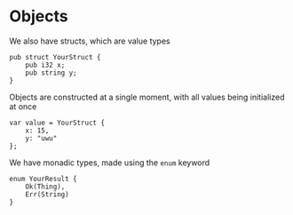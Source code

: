 # Objects

We also have structs, which are value types

```
pub struct YourStruct {
    pub i32 x;
    pub string y;
}
```

Objects are constructed at a single moment, with all values being initialized at once

```
var value = YourStruct {
    x: 15,
    y: "uwu"
};
```

We have monadic types, made using the `enum` keyword

```
enum YourResult {
    Ok(Thing),
    Err(String)
}
```
